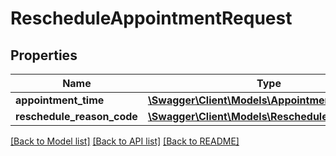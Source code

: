 # RescheduleAppointmentRequest

## Properties
Name | Type | Description | Notes
------------ | ------------- | ------------- | -------------
**appointment_time** | [**\Swagger\Client\Models\AppointmentTimeInput**](AppointmentTimeInput.md) |  | 
**reschedule_reason_code** | [**\Swagger\Client\Models\RescheduleReasonCode**](RescheduleReasonCode.md) |  | 

[[Back to Model list]](../../README.md#documentation-for-models) [[Back to API list]](../../README.md#documentation-for-api-endpoints) [[Back to README]](../../README.md)

